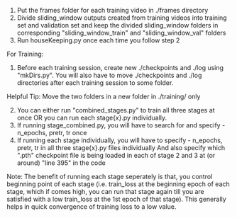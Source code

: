 1. Put the frames folder for each training video in ./frames directory
2. Divide sliding_window outputs created from training videos into training set and validation set and keep the divided sliding_window folders in corresponding "sliding_window_train" and "sliding_window_val" folders
3. Run houseKeeping.py once each time you follow step 2

For Training:
1. Before each training session, create new ./checkpoints and ./log using "mkDirs.py". You will also have to move ./checkpoints and ./log directories after each training session to some folder.

Helpful Tip: Move the two folders in a new folder in ./training/ only

2. You can either run "combined_stages.py" to train all three stages at once OR you can run each stage{x}.py individually.
3. If running stage_combined.py, you will have to search for and specify - n_epochs, pretr, tr once
4. If running each stage individually, you will have to specify - n_epochs, pretr, tr in all three stage{x}.py files individually
   And also specify which ".pth" checkpoint file is being loaded in each of stage 2 and 3 at (or around) "line 395" in the code

Note: The benefit of running each stage seperately is that, you control beginning point of each stage (i.e. train_loss at the beginning epoch of each stage, which if comes high, you can run that stage again till you are satisfied with a low train_loss at the 1st epoch of that stage). This generally helps in quick convergence of training loss to a low value.

